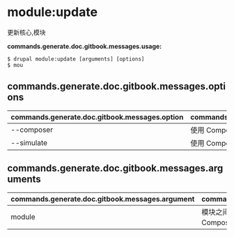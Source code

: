 # module:update
更新核心,模块

**commands.generate.doc.gitbook.messages.usage:**
```
$ drupal module:update [arguments] [options]
$ mou  
```

## commands.generate.doc.gitbook.messages.options
commands.generate.doc.gitbook.messages.option | commands.generate.doc.gitbook.messages.details
-------|-------------
--composer | 使用 Composer 更新模块
--simulate | 使用 Composer 模拟更新模块

## commands.generate.doc.gitbook.messages.arguments
commands.generate.doc.gitbook.messages.argument | commands.generate.doc.gitbook.messages.details
---------|-------------
module | 模块之间以空格间隔, 留空更新核心以及所有被 Composer 管理的模块
